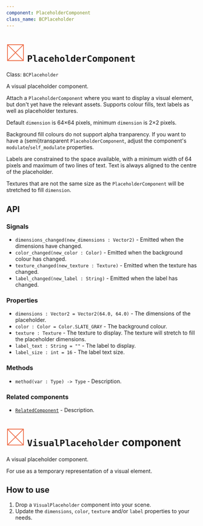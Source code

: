 ```yaml
---
component: PlaceholderComponent
class_name: BCPlaceholder
---
```


# <img src="../addons/bc-components/visual/placeholder.svg" width="48" height="48"> `PlaceholderComponent` 

Class: `BCPlaceholder`

A visual placeholder component.

Attach a `PlaceholderComponent` where you want to display a visual element, but don't yet have the relevant assets.  Supports colour fills, text labels as well as placeholder textures.

Default `dimension` is 64&times;64 pixels, minimum `dimension` is 2&times;2 pixels.

Background fill colours do not support alpha tranparency.  If you want to have a (semi)transparent `PlaceholderComponent`, adjust the component's `modulate`/`self_modulate` properties.

Labels are constrained to the space available, with a minimum width of 64 pixels and maximum of two lines of text.  Text is always aligned to the centre of the placeholder.

Textures that are not the same size as the `PlaceholderComponent` will be stretched to fill `dimension`.

## API

### Signals

- `dimensions_changed(new_dimensions : Vector2)` - Emitted when the dimensions have changed.
- `color_changed(new_color : Color)` - Emitted when the background colour has changed.
- `texture_changed(new_texture : Texture)` - Emitted when the texture has changed.
- `label_changed(new_label : String)` - Emitted when the label has changed.

### Properties

- `dimensions : Vector2 = Vector2(64.0, 64.0)` - The dimensions of the placeholder.
- `color : Color = Color.SLATE_GRAY` - The background colour.
- `texture : Texture` - The texture to display.  The texture will stretch to fill the placeholder dimensions.
- `label_text : String = ""` - The label to display.
- `label_size : int = 16` - The label text size.

### Methods

- `method(var : Type) -> Type` - Description.

### Related components

- [`RelatedComponent`](related.md) - Description.



# <img src="../icons/visual_placeholder.svg" width="48" height="48"> `VisualPlaceholder` component

A visual placeholder component.

For use as a temporary representation of a visual element.

## How to use

1. Drop a `VisualPlaceholder` component into your scene.
2. Update the `dimensions`, `color`, `texture` and/or `label` properties to your needs.

